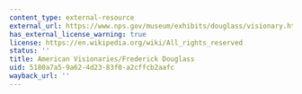 ```yaml
---
content_type: external-resource
external_url: https://www.nps.gov/museum/exhibits/douglass/visionary.html
has_external_license_warning: true
license: https://en.wikipedia.org/wiki/All_rights_reserved
status: ''
title: American Visionaries/Frederick Douglass
uid: 5180a7a5-9a62-4d23-83f0-a2cffcb2aafc
wayback_url: ''
---
```

